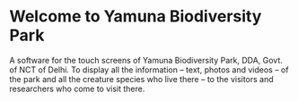 # Welcome to Yamuna Biodiversity Park
A software for the touch screens of Yamuna Biodiversity Park, DDA, Govt. of NCT of Delhi.
To display all the information – text, photos and videos – of the park and all the creature species who live there – to the visitors and researchers who come to visit there.
